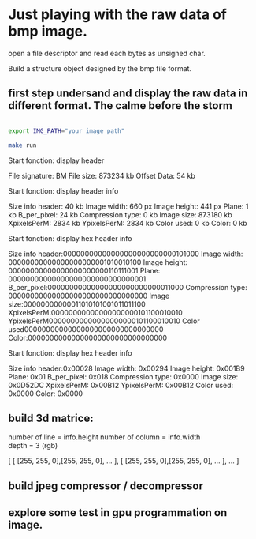 # Just playing with the raw data of bmp image.

open a file descriptor and read each bytes as unsigned char.

Build a structure object designed by the bmp file format.

## first step undersand and display the raw data in different format. The calme before the storm


``` bash

export IMG_PATH="your image path"

make run

```

Start fonction: 
display header

File signature: BM
File size: 873234 kb
Offset Data: 54 kb

Start fonction: display header info

Size info header: 40 kb
Image width: 660 px
Image height: 441 px
Plane: 1 kb
B_per_pixel: 24 kb
Compression type: 0 kb
Image size: 873180 kb
XpixelsPerM: 2834 kb
YpixelsPerM: 2834 kb
Color used: 0 kb
Color: 0 kb

Start fonction: display hex header info

Size info header:00000000000000000000000000101000
Image width: 00000000000000000000001010010100
Image height: 00000000000000000000000110111001
Plane: 00000000000000000000000000000001
B_per_pixel:00000000000000000000000000011000
Compression type: 00000000000000000000000000000000
Image size:00000000000011010101001011011100
XpixelsPerM:00000000000000000000101100010010
YpixelsPerM00000000000000000000101100010010
Color used00000000000000000000000000000000
Color:00000000000000000000000000000000

Start fonction: display hex header info

Size info header:0x00028
Image width: 0x00294
Image height: 0x001B9
Plane: 0x01
B_per_pixel: 0x018
Compression type: 0x0000
Image size: 0x0D52DC
XpixelsPerM: 0x00B12
YpixelsPerM: 0x00B12
Color used: 0x0000
Color: 0x0000


## build 3d matrice:    

number of line = info.height
number of column = info.width  
depth = 3 (rgb)

[ 
    [ [255, 255, 0],[255, 255, 0], ... ],
    [ [255, 255, 0],[255, 255, 0], ... ],
    ...
]

## build jpeg compressor / decompressor

## explore some test in gpu programmation on image.

